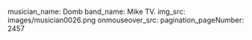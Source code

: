 musician_name: Domb
band_name: Mike TV.
img_src: images/musician0026.png
onmouseover_src: 
pagination_pageNumber: 2457